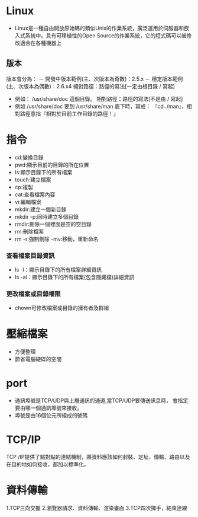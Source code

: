 # Linux
- Linux是一種自由開放原始碼的類似Unix的作業系統，廣泛運用於伺服器和嵌入式系統中。具有可移植性的Open Source的作業系統，它的程式碼可以被修改適合在各種機器上
## 版本
版本會分為：
－ 開發中版本範例(主、次版本為奇數)：2.5.x
－ 穩定版本範例(主、次版本為偶數)：2.6.x4
絕對路徑：路徑的寫法[一定由根目錄 / 寫起]
- 例如： /usr/share/doc 這個目錄。
相對路徑：路徑的寫法[不是由 / 寫起]
- 例如 /usr/share/doc 要到 /usr/share/man 底下時，寫成： 『cd../man』，相對路徑意指『相對於目前工作目錄的路徑！』
# 指令
- cd:變換目錄
- pwd:顯示目前的目錄的所在位置
- ls:顯示目錄下的所有檔案
- touch:建立檔案
- cp:複製
- cat:查看檔案內容
- vi:編輯檔案
- mkdir:建立一個新目錄
- mkdir -p:同時建立多個目錄
- rmdir:刪除一個裡面是空的空目錄
- rm:刪除檔案                
- rm -r:強制刪除
-mv:移動，重新命名
### 查看檔案目錄資訊
- ls -l：顯示目錄下的所有檔案詳細資訊
- ls -al：顯示目錄下的所有檔案(包含隱藏檔)詳細資訊
### 更改檔案或目錄權限
- chown可修改檔案或目錄的擁有者及群組

# 壓縮檔案
- 方便整理
- 節省電腦硬碟的空間

# port
- 通訊埠號是TCP/UDP與上層通訊的通道,當TCP/UDP要傳送訊息時， 會指定要由哪一個通訊埠號來接收。
- 埠號是由16個位元所組成的號碼

# TCP/IP
TCP /IP提供了點對點的連結機制，將資料應該如何封裝、定址、傳輸、路由以及在目的地如何接收，都加以標準化。

# 資料傳輸
1.TCP三向交握
2.瀏覽器請求、資料傳輸、渲染畫面
3.TCP四次揮手，結束連線



